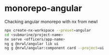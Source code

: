 # monorepo-angular
Chacking angular monorepo with nx from newl

```sh
npx create-nx-workspace --preset=angular
cd <submarine/project-name>
nx serve <officers/app-name>
ng g @nrwl/angular lib ui
ng g @nrwl/angular:component card --project=ui

```